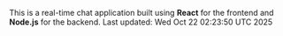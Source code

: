 This is a real-time chat application built using **React** for the frontend and **Node.js** for the backend.
Last updated: Wed Oct 22 02:23:50 UTC 2025
